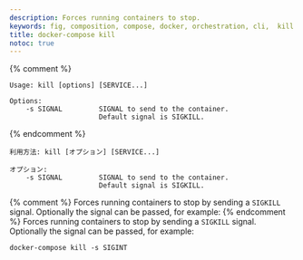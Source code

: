 ```yaml
---
description: Forces running containers to stop.
keywords: fig, composition, compose, docker, orchestration, cli,  kill
title: docker-compose kill
notoc: true
---
```


{% comment %}
```
Usage: kill [options] [SERVICE...]

Options:
    -s SIGNAL         SIGNAL to send to the container.
                      Default signal is SIGKILL.
```
{% endcomment %}
```
利用方法: kill [オプション] [SERVICE...]

オプション:
    -s SIGNAL         SIGNAL to send to the container.
                      Default signal is SIGKILL.
```

{% comment %}
Forces running containers to stop by sending a `SIGKILL` signal. Optionally the
signal can be passed, for example:
{% endcomment %}
Forces running containers to stop by sending a `SIGKILL` signal. Optionally the
signal can be passed, for example:

    docker-compose kill -s SIGINT
